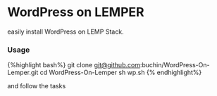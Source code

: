 WordPress on LEMPER
===================

easily install WordPress on LEMP Stack.

### Usage

{%highlight bash%}
git clone git@github.com:buchin/WordPress-On-Lemper.git
cd WordPress-On-Lemper
sh wp.sh
{% endhighlight%}

and follow the tasks